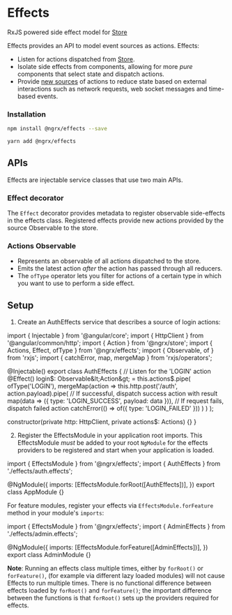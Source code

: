 # Effects

RxJS powered side effect model for [Store](guide/store)

Effects provides an API to model event sources as actions. Effects:

- Listen for actions dispatched from [Store](guide/store).
- Isolate side effects from components, allowing for more _pure_ components that select state and dispatch actions.
- Provide [new sources](https://martinfowler.com/eaaDev/EventSourcing.html) of actions to reduce state based on external interactions such as network requests, web socket messages and time-based events.

### Installation

```sh
npm install @ngrx/effects --save
```

```sh
yarn add @ngrx/effects
```

## APIs

Effects are injectable service classes that use two main APIs.

### Effect decorator

The `Effect` decorator provides metadata to register observable side-effects in the effects class. Registered effects provide new actions provided by the source Observable to the store.

### Actions Observable

- Represents an observable of all actions dispatched to the store.
- Emits the latest action _after_ the action has passed through all reducers.
- The `ofType` operator lets you filter for actions of a certain type in which you want to use to perform a side effect.

## Setup

1.  Create an AuthEffects service that describes a source of login actions:

<code-example header="src/app/effects/auth.effects.ts">
import { Injectable } from '@angular/core';
import { HttpClient } from '@angular/common/http';
import { Action } from '@ngrx/store';
import { Actions, Effect, ofType } from '@ngrx/effects';
import { Observable, of } from 'rxjs';
import { catchError, map, mergeMap } from 'rxjs/operators';

@Injectable()
export class AuthEffects {
  // Listen for the 'LOGIN' action
  @Effect()
  login$: Observable&lt;Action&gt; = this.actions$.pipe(
    ofType('LOGIN'),
    mergeMap(action =>
      this.http.post('/auth', action.payload).pipe(
        // If successful, dispatch success action with result
        map(data => ({ type: 'LOGIN_SUCCESS', payload: data })),
        // If request fails, dispatch failed action
        catchError(() => of({ type: 'LOGIN_FAILED' }))
      )
    )
  );

  constructor(private http: HttpClient, private actions$: Actions) {}
}
</code-example>

2.  Register the EffectsModule in your application root imports. This EffectsModule _must_ be added to
    your root `NgModule` for the effects providers to be registered and start when your application is loaded.

<code-example header="src/app/app.module.ts">
import { EffectsModule } from '@ngrx/effects';
import { AuthEffects } from './effects/auth.effects';

@NgModule({
  imports: [EffectsModule.forRoot([AuthEffects])],
})
export class AppModule {}
</code-example>

For feature modules, register your effects via `EffectsModule.forFeature` method in your module's `imports`:

<code-example header="src/app/admin/admin.module.ts">
import { EffectsModule } from '@ngrx/effects';
import { AdminEffects } from './effects/admin.effects';

@NgModule({
  imports: [EffectsModule.forFeature([AdminEffects])],
})
export class AdminModule {}
</code-example>

<div class="alert is-important">

**Note**: Running an effects class multiple times, either by `forRoot()` or `forFeature()`, (for example via different lazy loaded modules) will not cause Effects to run multiple times. There is no functional difference between effects loaded by `forRoot()` and `forFeature()`; the important difference between the functions is that `forRoot()` sets up the providers required for effects.

</div>
